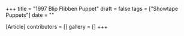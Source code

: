 +++
title = "1997 Blip Flibben Puppet"
draft = false
tags = ["Showtape Puppets"]
date = ""

[Article]
contributors = []
gallery = []
+++